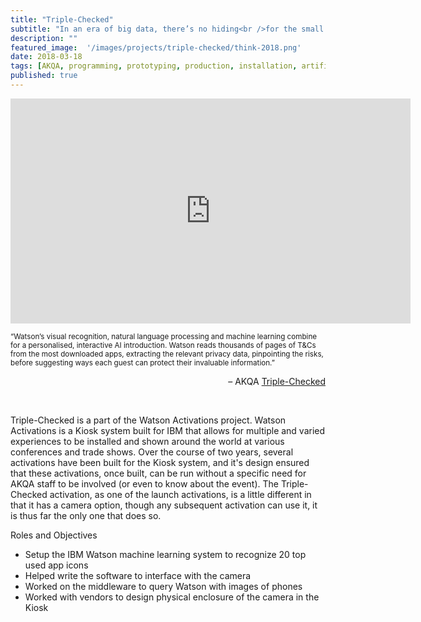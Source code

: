 ```yaml
---
title: "Triple-Checked"
subtitle: "In an era of big data, there’s no hiding<br />for the small print"
description: ""
featured_image:  '/images/projects/triple-checked/think-2018.png'
date: 2018-03-18
tags: [AKQA, programming, prototyping, production, installation, artificial intelligence, machine learning, Watson]
published: true
---
```


<p><iframe src="https://player.vimeo.com/video/392610351" width="640" height="360" frameborder="0" allow="autoplay; fullscreen" allowfullscreen></iframe></p>

<small>“Watson’s visual recognition, natural language processing and machine learning combine for a personalised, interactive AI introduction. Watson reads thousands of pages of T&Cs from the most downloaded apps, extracting the relevant privacy data, pinpointing the risks, before suggesting ways each guest can protect their invaluable information.”</small>

<p align="right">– AKQA <a href="https://www.akqa.com/work/ibm/triple-checked/">Triple-Checked</a></p>

<br />

Triple-Checked is a part of the Watson Activations project.
Watson Activations is a Kiosk system built for IBM that allows for multiple and varied experiences to be installed and shown around the world at various conferences and trade shows.
Over the course of two years, several activations have been built for the Kiosk system, and it's design ensured that these activations, once built, can be run without a specific need for AKQA staff to be involved (or even to know about the event).
The Triple-Checked activation, as one of the launch activations, is a little different in that it has a camera option, though any subsequent activation can use it, it is thus far the only one that does so.

Roles and Objectives
* Setup the IBM Watson machine learning system to recognize 20 top used app icons
* Helped write the software to interface with the camera
* Worked on the middleware to query Watson with images of phones
* Worked with vendors to design physical enclosure of the camera in the Kiosk

